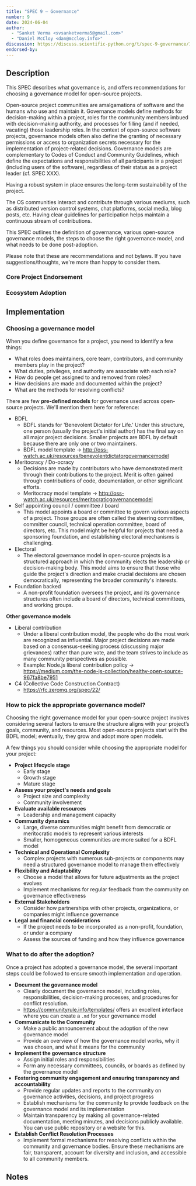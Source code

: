 ```yaml
---
title: "SPEC 9 — Governance"
number: 9
date: 2024-06-04
author:
  - "Sanket Verma <svsanketverma5@gmail.com>"
  - "Daniel McCloy <dan@mccloy.info>"
discussion: https://discuss.scientific-python.org/t/spec-9-governance/1229
endorsed-by:
---
```


## Description

This SPEC describes what governance is, and offers recommendations for choosing a
governance model for open-source projects.

Open-source project communities are amalgamations of software and the humans who
use and maintain it. Governance models define methods for decision-making within a
project, roles for the community members imbued with decision-making authority, and
processes for filling (and if needed, vacating) those leadership roles.
In the context of open-source software projects, governance models often also define the
granting of necessary permissions or access to organization secrets necessary for the
implementation of project-related decisions. Governance models are complementary to
Codes of Conduct and Community Guidelines, which define the expectations and
responsibilities of all participants in a project (including users of the software),
regardless of their status as a project leader (cf. SPEC XXX).

Having a robust system in place ensures the long-term sustainability of the
project.

The OS communities interact and contribute through various mediums, such as
distributed version control systems, chat platforms, social media, blog posts, etc. Having clear guidelines
for participation helps maintain a continuous stream of contributions.

This SPEC outlines the definition of governance, various open-source governance
models, the steps to choose the right governance model, and what needs to be
done post-adoption.

Please note that these are recommendations and not bylaws. If you have
suggestions/thoughts, we're more than happy to consider them.

### Core Project Endorsement

<!--
Briefly discuss what it means for a core project to endorse this SPEC.
-->

### Ecosystem Adoption

<!--
Briefly discuss what it means for a project to adopt this SPEC.
-->

## Implementation

### Choosing a governance model

When you define governance for a project, you need to identify a few things:

- What roles does maintainers, core team, contributors, and community members
  play in the project?
- What duties, privileges, and authority are associate with each role?
- How do people get assigned to and removed from roles?
- How decisions are made and documented within the project?
- What are the methods for resolving conflicts?

There are few **pre-defined models** for governance used across open-source
projects. We'll mention them here for reference:

- BDFL
  - BDFL stands for 'Benevolent Dictator for Life.' Under this structure, one
    person (usually the project's initial author) has the final say on all
    major project decisions. Smaller projects are BDFL by default because
    there are only one or two maintainers.
  - BDFL model template → http://oss-watch.ac.uk/resources/benevolentdictatorgovernancemodel
- Meritocracy / Do-ocracy
  - Decisions are made by contributors who have demonstrated merit through
    their contributions to the project. Merit is often gained through
    contributions of code, documentation, or other significant efforts.
  - Meritocracy model template → http://oss-watch.ac.uk/resources/meritocraticgovernancemodel
- Self appointing council / committee / board
  - This model appoints a board or committee to govern various aspects of a
    project. Those groups are often called the steering committee, committer
    council, technical operation committee, board of directors, etc. This
    model might be helpful for projects that need a sponsoring foundation,
    and establishing electoral mechanisms is challenging.
- Electoral
  - The electoral governance model in open-source projects is a structured
    approach in which the community elects the leadership or decision-making
    body. This model aims to ensure that those who guide the project's
    direction and make crucial decisions are chosen democratically,
    representing the broader community's interests.
- Foundation backed
  - A non-profit foundation oversees the project, and its governance
    structures often include a board of directors, technical committees, and
    working groups.

**Other governance models**

- Liberal contribution
  - Under a liberal contribution model, the people who do the most work are
    recognized as influential. Major project decisions are made based on a
    consensus-seeking process (discussing major grievances) rather than pure
    vote, and the team strives to include as many community perspectives as
    possible.
  - Example: Node.js liberal contribution policy → https://medium.com/the-node-js-collection/healthy-open-source-967fa8be7951
- C4 (Collective Code Construction Contract)
  - https://rfc.zeromq.org/spec/22/

### How to pick the appropriate governance model?

Choosing the right governance model for your open-source project involves
considering several factors to ensure the structure aligns with your project’s
goals, community, and resources. Most open-source projects start with the BDFL
model; eventually, they grow and adopt more open models.

A few things you should consider while choosing the appropriate model for your project:

- **Project lifecycle stage**
  - Early stage
  - Growth stage
  - Mature stage
- **Assess your project's needs and goals**
  - Project size and complexity
  - Community involvement
- **Evaluate available resources**
  - Leadership and management capacity
- **Community dynamics**
  - Large, diverse communities might benefit from democratic or meritocratic
    models to represent various interests
  - Smaller, homogeneous communities are more suited for a BDFL model
- **Technical and Operational Complexity**
  - Complex projects with numerous sub-projects or components may need a
    structured governance model to manage them effectively
- **Flexibility and Adaptability**
  - Choose a model that allows for future adjustments as the project evolves
  - Implement mechanisms for regular feedback from the community on governance
    effectiveness
- **External Stakeholders**
  - Consider how partnerships with other projects, organizations, or companies
    might influence governance
- **Legal and financial considerations**
  - If the project needs to be incorporated as a non-profit, foundation, or
    under a company
  - Assess the sources of funding and how they influence governance

### What to do after the adoption?

Once a project has adopted a governance model, the several important steps could
be followed to ensure smooth implementation and operation.

- **Document the governance model**
  - Clearly document the governance model, including roles, responsibilities,
    decision-making processes, and procedures for conflict resolution.
  - https://communityrule.info/templates/ offers an excellent interface where
    you can create a `.md` for your governance model
- **Communicate to the Community**
  - Make a public announcement about the adoption of the new governance model
  - Provide an overview of how the governance model works, why it was chosen,
    and what it means for the community
- **Implement the governance structure**
  - Assign initial roles and responsibilities
  - Form any necessary committees, councils, or boards as defined by the
    governance model
- **Fostering community engagement and ensuring transparency and
  accountability**
  - Provide regular updates and reports to the community on governance
    activities, decisions, and project progress
  - Establish mechanisms for the community to provide feedback on the
    governance model and its implementation
  - Maintain transparency by making all governance-related documentation,
    meeting minutes, and decisions publicly available. You can use public
    repository or a website for this.
- **Establish Conflict Resolution Processes**
  - Implement formal mechanisms for resolving conflicts within the community
    and governance bodies. Ensure these mechanisms are fair, transparent,
    account for diversity and inclusion, and accessible to all community
    members.

## Notes

<!--
Include a bulleted list of annotated links, comments,
and other ancillary information as needed.
-->
